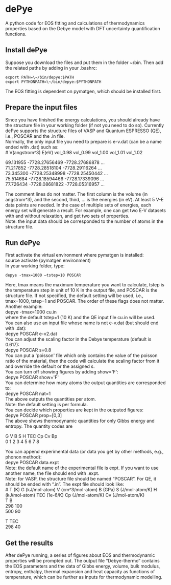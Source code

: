 # dePye
A python code for EOS fitting and calculations of thermodynamics properties based on the Debye model with DFT uncertainty quantification functions.

## Install dePye

Suppose you download the files and put them in the folder \~/bin. Then add the related paths by adding in your .bashrc:<br>
```
export PATH=\~/bin/depye:$PATH
export PYTHONPATH=\~/bin/depye:$PYTHONPATH
```
The EOS fitting is dependent on pymatgen, which should be installed first.<br>

## Prepare the input files

Since you have finished the energy calculations, you should already have the structure file in your working folder (if not you need to do so). Currently dePye supports the structure files of VASP and Quantum ESPRESSO (QE), i.e., POSCAR and the .in file.<br> 
Normally, the only input file you need to prepare is e-v.dat (can be a name ended with .dat) such as:<br>
\# V(angstrom^3) E(eV) vol_0.98 vol_0.99 vol_1.00 vol_1.01 vol_1.02<br>

69.131955   -7728.27656469   -7728.27686878   …<br>
71.217852   -7728.28518104   -7728.29116264   …<br>
73.345300   -7728.25348998   -7728.25450442   …<br>
75.514684   -7728.18594466   -7728.17339096   …<br>
77.726434   -7728.08681822   -7728.05316957   …<br>

The comment lines do not matter. The first column is the volume (in angstrom^3), and the second, third, … is the energies (in eV). At least 5 V-E data points are needed. In the case of multiple sets of energies, each energy set will generate a result. For example, one can get two E-V datasets with and without relaxation, and get two sets of properties.<br>
Note: the input data should be corresponded to the number of atoms in the structure file. 

## Run dePye

First activate the virtual environment where pymatgen is installed:<br>
source activate (pymatgen environment)<br>
In your working folder, type:<br>
```
depye -tmax=1000 –tstep=10 POSCAR
```
Here,  tmax means the maximum temperature you want to calculate, tstep is the temperature step in unit of 10 K in the output file, and POSCAR is the structure file. If not specified, the default setting will be used, i.e., tmax=1000, tstep=1 and POSCAR. The order of these flags does not matter. Another example:<br>
depye -tmax=1000 cu.in<br>
where the default tstep=1 (10 K) and the QE input file cu.in will be used.<br>
You can also use an input file whose name is not e-v.dat (but should end with .dat):<br>
depye POSCAR e-v2.dat<br>
You can adjust the scaling factor in the Debye temperature (default is 0.617):<br>
depye POSCAR s=0.8<br>
You can put a 'poisson' file which only contains the value of the poisson ratio of the material, then the code will calculate the scaling factor from it and override the default or the assigned s.<br>
You can turn off showing figures by adding show='F':<br>
depye POSCAR show='F'<br>
You can determine how many atoms the output quantities are corresponded to:<br>
depye POSCAR nat=1<br> 
The above outputs the quantities per atom.<br>
Note: the default setting is per formula.<br>
You can decide which properties are kept in the outputed figures:<br>
depye POSCAR prop=[0,3]<br>
The above shows thermodynamic quantities for only Gibbs energy and entropy. The quantity codes are<br>

G V B S H TEC Cp Cv Bp<br>
0 1 2 3 4  5  6  7  8<br>

You can append experimental data (or data you get by other methods, e.g., phonon method):<br>
depye POSCAR data.expt<br>
Note: the default name of the experimental file is expt. If you want to use another name, the file should end with .expt.<br> 
Note: for VASP, the structure file should be named “POSCAR”. For QE, it should be ended with “.in”. The expt file should look like:<br>
\# T (K) G (kJ/mol-atom) V (cm^3/mol-atom) B (GPa) S (J/mol-atom/K) H (kJ/mol-atom) TEC (1e-6/K) Cp (J/mol-atom/K) Cv (J/mol-atom/K)<br>
T B<br>
298 100<br>
500  90<br>

T TEC<br>
298 40<br>

## Get the results

After dePye running, a series of figures about EOS and thermodynamic properties will be prompted out.  The output file “Debye-thermo” contains the EOS parameters and the data of Gibbs energy, volume, bulk modulus, entropy, enthalpy, thermal expansion and heat capacity as functions of temperature, which can be further as inputs for thermodynamic modelling.<br> 

